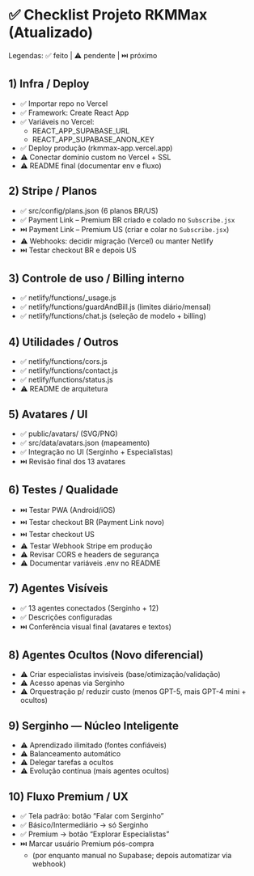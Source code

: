 # ✅ Checklist Projeto RKMMax (Atualizado)

Legendas: ✅ feito | ⚠️ pendente | ⏭️ próximo

## 1) Infra / Deploy
- ✅ Importar repo no Vercel
- ✅ Framework: Create React App
- ✅ Variáveis no Vercel:
  - REACT_APP_SUPABASE_URL
  - REACT_APP_SUPABASE_ANON_KEY
- ✅ Deploy produção (rkmmax-app.vercel.app)
- ⚠️ Conectar domínio custom no Vercel + SSL
- ⚠️ README final (documentar env e fluxo)

## 2) Stripe / Planos
- ✅ src/config/plans.json (6 planos BR/US)
- ✅ Payment Link – Premium BR criado e colado no `Subscribe.jsx`
- ⏭️ Payment Link – Premium US (criar e colar no `Subscribe.jsx`)
- ⚠️ Webhooks: decidir migração (Vercel) ou manter Netlify
- ⏭️ Testar checkout BR e depois US

## 3) Controle de uso / Billing interno
- ✅ netlify/functions/_usage.js
- ✅ netlify/functions/guardAndBill.js (limites diário/mensal)
- ✅ netlify/functions/chat.js (seleção de modelo + billing)

## 4) Utilidades / Outros
- ✅ netlify/functions/cors.js
- ✅ netlify/functions/contact.js
- ✅ netlify/functions/status.js
- ⚠️ README de arquitetura

## 5) Avatares / UI
- ✅ public/avatars/ (SVG/PNG)
- ✅ src/data/avatars.json (mapeamento)
- ✅ Integração no UI (Serginho + Especialistas)
- ⏭️ Revisão final dos 13 avatares

## 6) Testes / Qualidade
- ⏭️ Testar PWA (Android/iOS)
- ⏭️ Testar checkout BR (Payment Link novo)
- ⏭️ Testar checkout US
- ⚠️ Testar Webhook Stripe em produção
- ⚠️ Revisar CORS e headers de segurança
- ⚠️ Documentar variáveis .env no README

## 7) Agentes Visíveis
- ✅ 13 agentes conectados (Serginho + 12)
- ✅ Descrições configuradas
- ⏭️ Conferência visual final (avatares e textos)

## 8) Agentes Ocultos (Novo diferencial)
- ⚠️ Criar especialistas invisíveis (base/otimização/validação)
- ⚠️ Acesso apenas via Serginho
- ⚠️ Orquestração p/ reduzir custo (menos GPT-5, mais GPT-4 mini + ocultos)

## 9) Serginho — Núcleo Inteligente
- ⚠️ Aprendizado ilimitado (fontes confiáveis)
- ⚠️ Balanceamento automático
- ⚠️ Delegar tarefas a ocultos
- ⚠️ Evolução contínua (mais agentes ocultos)

## 10) Fluxo Premium / UX
- ✅ Tela padrão: botão “Falar com Serginho”
- ✅ Básico/Intermediário → só Serginho
- ✅ Premium → botão “Explorar Especialistas”
- ⏭️ Marcar usuário Premium pós-compra
  - (por enquanto manual no Supabase; depois automatizar via webhook)

